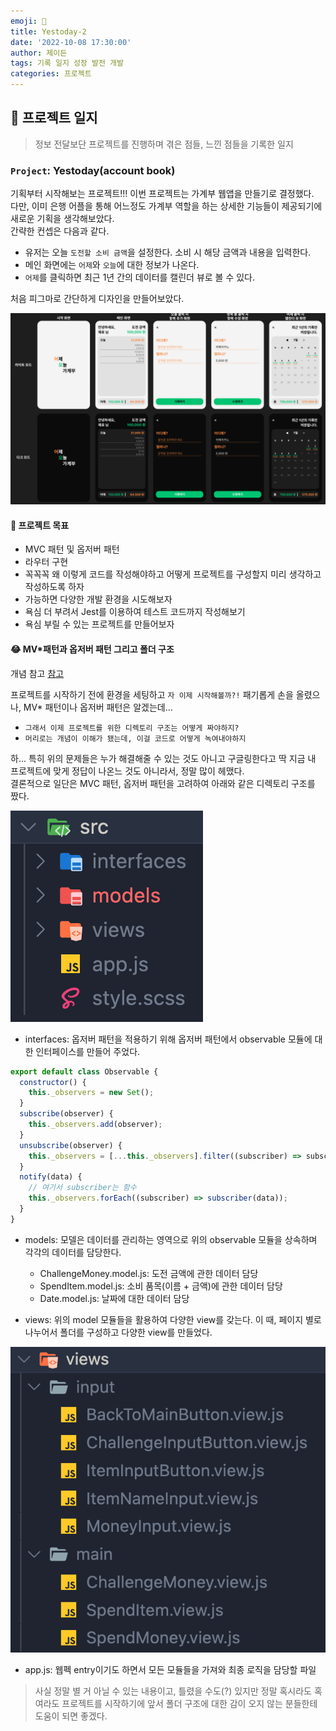 ```yaml
---
emoji: 🔨
title: Yestoday-2
date: '2022-10-08 17:30:00'
author: 제이든
tags: 기록 일지 성장 발전 개발
categories: 프로젝트
---
```


## 🔨 프로젝트 일지

> 정보 전달보단 프로젝트를 진행하며 겪은 점들, 느낀 점들을 기록한 일지

### `Project`: Yestoday(account book)

기획부터 시작해보는 프로젝트!!! 이번 프로젝트는 가계부 웹앱을 만들기로 결정했다.<br/>
다만, 이미 은행 어플을 통해 어느정도 가계부 역할을 하는 상세한 기능들이 제공되기에 새로운 기획을 생각해보았다.<br/>
간략한 컨셉은 다음과 같다.

- 유저는 오늘 `도전할 소비 금액`을 설정한다. 소비 시 해당 금액과 내용을 입력한다.
- 메인 화면에는 `어제`와 `오늘`에 대한 정보가 나온다.
- `어제`를 클릭하면 최근 1년 간의 데이터를 캘린더 뷰로 볼 수 있다.

처음 피그마로 간단하게 디자인을 만들어보았다.

![yestoday](src/yestoday-figma.png)

#### 🦾 프로젝트 목표

- MVC 패턴 및 옵저버 패턴
- 라우터 구현
- 꼭꼭꼭 왜 이렇게 코드를 작성해야하고 어떻게 프로젝트를 구성할지 미리 생각하고 작성하도록 하자
- 가능하면 다양한 개발 환경을 시도해보자
- 욕심 더 부려서 Jest를 이용하여 테스트 코드까지 작성해보기
- 욕심 부릴 수 있는 프로젝트를 만들어보자

#### 😂 MV\*패턴과 옵저버 패턴 그리고 폴더 구조

개념 참고 [참고](https://jaydenlee1116.github.io/%EC%97%90%ED%94%84%EB%9E%A9/221004-fl/)

프로젝트를 시작하기 전에 환경을 세팅하고 `자 이제 시작해볼까?!` 패기롭게 손을 올렸으나, MV\* 패턴이나 옵저버 패턴은 알겠는데...

- `그래서 이제 프로젝트를 위한 디렉토리 구조는 어떻게 짜야하지?`
- `머리로는 개념이 이해가 됐는데, 이걸 코드로 어떻게 녹여내야하지`

하... 특히 위의 문제들은 누가 해결해줄 수 있는 것도 아니고 구글링한다고 딱 지금 내 프로젝트에 맞게 정답이 나온느 것도 아니라서, 정말 많이 헤맸다.<br/>
결론적으로 일단은 MVC 패턴, 옵저버 패턴을 고려하여 아래와 같은 디렉토리 구조를 짰다.

![폴더구조](src/directory.png)

- interfaces: 옵저버 패턴을 적용하기 위해 옵저버 패턴에서 observable 모듈에 대한 인터페이스를 만들어 주었다.

```js
export default class Observable {
  constructor() {
    this._observers = new Set();
  }
  subscribe(observer) {
    this._observers.add(observer);
  }
  unsubscribe(observer) {
    this._observers = [...this._observers].filter((subscriber) => subscriber !== observer);
  }
  notify(data) {
    // 여기서 subscriber는 함수
    this._observers.forEach((subscriber) => subscriber(data));
  }
}
```

- models: 모델은 데이터를 관리하는 영역으로 위의 observable 모듈을 상속하며 각각의 데이터를 담당한다.

  - ChallengeMoney.model.js: 도전 금액에 관한 데이터 담당
  - SpendItem.model.js: 소비 품목(이름 + 금액)에 관한 데이터 담당
  - Date.model.js: 날짜에 대한 데이터 담당

- views: 위의 model 모듈들을 활용하여 다양한 view를 갖는다. 이 때, 페이지 별로 나누어서 폴더를 구성하고 다양한 view를 만들었다.

![뷰 폴더구조](src/view-directory.png)

- app.js: 웹펙 entry이기도 하면서 모든 모듈들을 가져와 최종 로직을 담당할 파일

> 사실 정말 별 거 아닐 수 있는 내용이고, 틀렸을 수도(?) 있지만 정말 혹시라도 혹여라도 프로젝트를 시작하기에 앞서 폴더 구조에 대한 감이 오지 않는 분들한테 도움이 되면 좋겠다. <br/>

```toc

```
